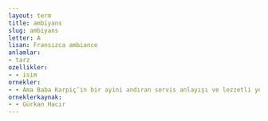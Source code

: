 ```yaml
---
layout: term
title: ambiyans
slug: ambiyans
letter: A
lisan: Fransızca ambiance
anlamlar:
- tarz
ozellikler:
- - isim
ornekler:
- - Ama Baba Karpiç’in bir ayini andıran servis anlayışı ve lezzetli yemekleri salonunun Avrupai ambiyansıyla birleşince ortaya tercih edilen bir mekân çıkıyordu.
orneklerkaynak:
- - Gürkan Hacır
---
```


